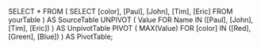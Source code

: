 SELECT *
FROM (
  SELECT [color], [Paul], [John], [Tim], [Eric]
  FROM yourTable
) AS SourceTable
UNPIVOT (
  Value FOR Name IN ([Paul], [John], [Tim], [Eric])
) AS UnpivotTable
PIVOT (
  MAX(Value) FOR [color] IN ([Red], [Green], [Blue])
) AS PivotTable;
